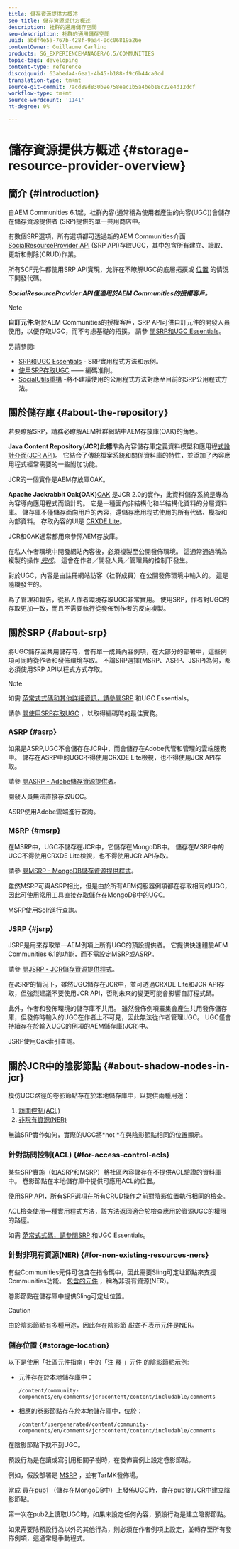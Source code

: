 ```yaml
---
title: 儲存資源提供方概述
seo-title: 儲存資源提供方概述
description: 社群的通用儲存空間
seo-description: 社群的通用儲存空間
uuid: abdf4e5a-767b-428f-9aa4-0dc06819a26e
contentOwner: Guillaume Carlino
products: SG_EXPERIENCEMANAGER/6.5/COMMUNITIES
topic-tags: developing
content-type: reference
discoiquuid: 63abeda4-6ea1-4b45-b188-f9c6b44ca0cd
translation-type: tm+mt
source-git-commit: 7acd89d830b9e758eec1b5a4beb18c22e4d12dcf
workflow-type: tm+mt
source-wordcount: '1141'
ht-degree: 0%

---
```



# 儲存資源提供方概述 {#storage-resource-provider-overview}

## 簡介 {#introduction}

自AEM Communities 6.1起，社群內容(通常稱為使用者產生的內容(UGC))會儲存在儲存資源提供者 [](working-with-srp.md) (SRP)提供的單一共用商店中。

有數個SRP選項，所有選項都可透過新的AEM Communities介面 [SocialResourceProvider API](srp-and-ugc.md) (SRP API)存取UGC，其中包含所有建立、讀取、更新和刪除(CRUD)作業。

所有SCF元件都使用SRP API實現，允許在不瞭解UGC的底層拓撲或 [位置](topologies.md) 的情況下開發代碼。

***SocialResourceProvider API僅適用於AEM Communities的授權客戶。***

>[!NOTE]
>
>**自訂元件**:對於AEM Communities的授權客戶，SRP API可供自訂元件的開發人員使用，以便存取UGC，而不考慮基礎的拓撲。 請參 [閱SRP和UGC Essentials](srp-and-ugc.md)。


另請參閱:

* [SRP和UGC Essentials](srp-and-ugc.md) - SRP實用程式方法和示例。
* [使用SRP存取UGC](accessing-ugc-with-srp.md) —— 編碼准則。
* [SocialUtils重構](socialutils.md) -將不建議使用的公用程式方法對應至目前的SRP公用程式方法。

## 關於儲存庫 {#about-the-repository}

若要瞭解SRP，請務必瞭解AEM社群網站中AEM存放庫(OAK)的角色。

**Java Content Repository(JCR)此標**&#x200B;準為內容儲存庫定義資料模型和應用程[式設計介面(JCR API](https://jackrabbit.apache.org/jcr/jcr-api.html))。 它結合了傳統檔案系統和關係資料庫的特性，並添加了內容應用程式經常需要的一些附加功能。

JCR的一個實作是AEM存放庫OAK。

**Apache Jackrabbit Oak(OAK)**[OAK](../../help/sites-deploying/platform.md) 是JCR 2.0的實作，此資料儲存系統是專為內容導向應用程式而設計的。 它是一種面向非結構化和半結構化資料的分層資料庫。 儲存庫不僅儲存面向用戶的內容，還儲存應用程式使用的所有代碼、模板和內部資料。 存取內容的UI是 [CRXDE Lite](../../help/sites-developing/developing-with-crxde-lite.md)。

JCR和OAK通常都用來參照AEM存放庫。

在私人作者環境中開發網站內容後，必須複製至公開發佈環境。 這通常通過稱為複製的操作 *[完成](deploy-communities.md#replication-agents-on-author)*。 這會在作者／開發人員／管理員的控制下發生。

對於UGC，內容是由註冊網站訪客（社群成員）在公開發佈環境中輸入的。 這是隨機發生的。

為了管理和報告，從私人作者環境存取UGC非常實用。 使用SRP，作者對UGC的存取更加一致，而且不需要執行從發佈到作者的反向複製。

## 關於SRP {#about-srp}

將UGC儲存至共用儲存時，會有單一成員內容例項，在大部分的部署中，這些例項可同時從作者和發佈環境存取。 不論SRP選擇(MSRP、ASRP、JSRP)為何，都必須使用SRP API以程式方式存取。

>[!NOTE]
>
>如需 [范常式式碼和其他詳細資訊，請參閱SRP](srp-and-ugc.md) 和UGC Essentials。
>
>請參 [閱使用SRP存取UGC](accessing-ugc-with-srp.md) ，以取得編碼時的最佳實務。


### ASRP {#asrp}

如果是ASRP,UGC不會儲存在JCR中，而會儲存在Adobe代管和管理的雲端服務中。 儲存在ASRP中的UGC不得使用CRXDE Lite檢視，也不得使用JCR API存取。

請參 [閱ASRP - Adobe儲存資源提供者](asrp.md)。

開發人員無法直接存取UGC。

ASRP使用Adobe雲端進行查詢。

### MSRP {#msrp}

在MSRP中，UGC不儲存在JCR中，它儲存在MongoDB中。 儲存在MSRP中的UGC不得使用CRXDE Lite檢視，也不得使用JCR API存取。

請參 [閱MSRP - MongoDB儲存資源提供程式](msrp.md)。

雖然MSRP可與ASRP相比，但是由於所有AEM伺服器例項都在存取相同的UGC，因此可使用常用工具直接存取儲存在MongoDB中的UGC。

MSRP使用Solr進行查詢。

### JSRP {#jsrp}

JSRP是用來存取單一AEM例項上所有UGC的預設提供者。 它提供快速體驗AEM Communities 6.1的功能，而不需設定MSRP或ASRP。

請參 [閱JSRP - JCR儲存資源提供程式](jsrp.md)。

在JSRP的情況下，雖然UGC儲存在JCR中，並可透過CRXDE Lite和JCR API存取，但強烈建議不要使用JCR API，否則未來的變更可能會影響自訂程式碼。

此外，作者和發佈環境的儲存庫不共用。 雖然發佈例項叢集會產生共用發佈儲存庫，但發佈時輸入的UGC在作者上不可見，因此無法從作者管理UGC。 UGC僅會持續存在於輸入UGC的例項的AEM儲存庫(JCR)中。

JSRP使用Oak索引查詢。

## 關於JCR中的陰影節點 {#about-shadow-nodes-in-jcr}

模仿UGC路徑的卷影節點存在於本地儲存庫中，以提供兩種用途：

1. [訪問控制(ACL)](#for-access-control-acls)
1. [非現有資源(NER)](#for-non-existing-resources-ners)

無論SRP實作如何，實際的UGC將*not *在與陰影節點相同的位置顯示。

### 針對訪問控制(ACL) {#for-access-control-acls}

某些SRP實施（如ASRP和MSRP）將社區內容儲存在不提供ACL驗證的資料庫中。 卷影節點在本地儲存庫中提供可應用ACL的位置。

使用SRP API，所有SRP選項在所有CRUD操作之前對陰影位置執行相同的檢查。

ACL檢查使用一種實用程式方法，該方法返回適合於檢查應用於資源UGC的權限的路徑。

如需 [范常式式碼，請參閱SRP](srp-and-ugc.md) 和UGC Essentials。

### 針對非現有資源(NER) {#for-non-existing-resources-ners}

有些Communities元件可包含在指令碼中，因此需要Sling可定址節點來支援Communities功能。 [包含的元件](scf.md#add-or-include-a-communities-component) ，稱為非現有資源(NER)。

卷影節點在儲存庫中提供Sling可定址位置。

>[!CAUTION]
>
>由於陰影節點有多種用途，因此存在陰影節 *點並不* 表示元件是NER。


### 儲存位置 {#storage-location}

以下是使用「社區元件指南」中的「注 [釋](http://localhost:4502/content/community-components/en/comments.html) 」元件 [的陰影節點示例](components-guide.md):

* 元件存在於本地儲存庫中：

   `/content/community-components/en/comments/jcr:content/content/includable/comments`

* 相應的卷影節點存在於本地儲存庫中，位於：

   `/content/usergenerated/content/community-components/en/comments/jcr:content/content/includable/comments`

在陰影節點下找不到UGC。

預設行為是在讀或寫引用相關子樹時，在發佈實例上設定卷影節點。

例如，假設部署是 [MSRP](msrp.md) ，並有TarMK發佈場。

當成 [員在pub1](users.md) （儲存在MongoDB中）上發佈UGC時，會在pub1的JCR中建立陰影節點。

第一次在pub2上讀取UGC時，如果未設定任何內容，預設行為是建立陰影節點。

如果需要除預設行為以外的其他行為，則必須在作者例項上設定，並轉存至所有發佈例項，這通常是手動程式。
